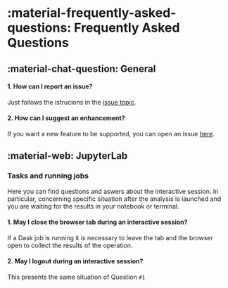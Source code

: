 # :material-frequently-asked-questions: Frequently Asked Questions

## :material-chat-question: General

#### 1. How can I report an issue?

Just follows the istrucions in the [issue topic](tutorials/issues.md).

#### 2. How can I suggest an enhancement?

If you want a new feature to be supported, you can
open an issue [here](https://github.com/comp-dev-cms-ita/dask-remote-jobqueue/issues).

## :material-web: JupyterLab

### Tasks and running jobs

Here you can find questions and aswers about the interactive session. In particular,
concerning specific situation after the analysis is launched and you are waiting
for the results in your notebook or terminal.

#### 1. May I close the browser tab during an interactive session?

If a Dask job is running it is necessary to leave the tab and the browser open to collect
the results of the operation.

#### 2. May I logout during an interactive session?

This presents the same situation of Question `#1`
